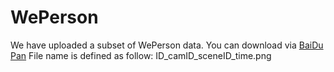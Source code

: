 # WePerson
We have uploaded a subset of WePerson data.
You can download via [BaiDu Pan](https://pan.baidu.com/s/1JjiELlbMqHRFacvkMAf0lg?pwd=s4w6)
File name is defined as follow: ID_camID_sceneID_time.png
